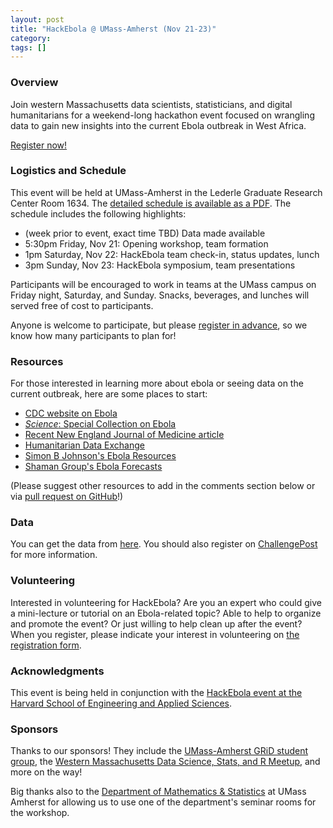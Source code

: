 ```yaml
---
layout: post
title: "HackEbola @ UMass-Amherst (Nov 21-23)"
category: 
tags: []
---
```


### Overview
Join western Massachusetts data scientists, statisticians, and digital humanitarians for a weekend-long hackathon event focused on wrangling data to gain new insights into the current Ebola outbreak in West Africa.

[Register now!](http://tinyurl.com/umass-hack-ebola)

### Logistics and Schedule

This event will be held at UMass-Amherst in the Lederle Graduate Research Center Room 1634. The [detailed schedule is available as a PDF](../assets/hackebola-schedule-v1.pdf). The schedule includes the following highlights:

* (week prior to event, exact time TBD) Data made available
* 5:30pm Friday, Nov 21: Opening workshop, team formation
* 1pm Saturday, Nov 22: HackEbola team check-in, status updates, lunch 
* 3pm Sunday, Nov 23: HackEbola symposium, team presentations

Participants will be encouraged to work in teams at the UMass campus on Friday night, Saturday, and Sunday. Snacks, beverages, and lunches will served free of cost to participants.

Anyone is welcome to participate, but please [register in advance](http://tinyurl.com/umass-hack-ebola), so we know how many participants to plan for!


### Resources
For those interested in learning more about ebola or seeing data on the current outbreak, here are some places to start:

* [CDC website on Ebola](http://www.cdc.gov/vhf/ebola/)
* [_Science_: Special Collection on Ebola](http://www.sciencemag.org/site/extra/ebola/)
* [Recent New England Journal of Medicine article](http://www.nejm.org/doi/full/10.1056/NEJMoa1411100#t=articleTop)
* [Humanitarian Data Exchange](https://data.hdx.rwlabs.org/dataset?tags=ebola)
* [Simon B Johnson's Ebola Resources](http://simonbjohnson.github.io/)
* [Shaman Group's Ebola Forecasts](http://cpid.iri.columbia.edu/)


(Please suggest other resources to add in the comments section below or via [pull request on GitHub](https://github.com/UMassAmherst-GRiD/UMassAmherst-GRiD.github.io)!)

### Data

You can get the data from [here](http://www.qdatum.io/public-sources). You should also register on [ChallengePost](http://hackebolawithdata.challengepost.com/forum_topics/3983-data-posted-formats) for more information. 

### Volunteering
Interested in volunteering for HackEbola? Are you an expert who could give a mini-lecture or tutorial on an Ebola-related topic? Able to help to organize and promote the event? Or just willing to help clean up after the event? When you register, please indicate your interest in volunteering on [the registration form](http://tinyurl.com/umass-hack-ebola).


### Acknowledgments
This event is being held in conjunction with the [HackEbola event at the Harvard School of Engineering and Applied Sciences](http://projects.iq.harvard.edu/hack/home-0).

### Sponsors
Thanks to our sponsors! They include the [UMass-Amherst GRiD student group](http://umassamherst-grid.github.io/), the [Western Massachusetts Data Science, Stats, and R Meetup](http://www.meetup.com/Pioneer-Valley-and-Five-College-R-Statistical-Meetup/), and more on the way!

Big thanks also to the [Department of Mathematics & Statistics](http://www.math.umass.edu) at UMass Amherst for allowing us to use one of the department's seminar rooms for the workshop. 

